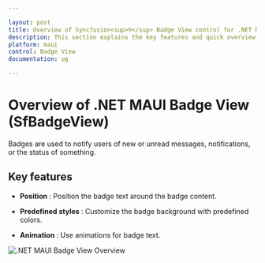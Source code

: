 ```yaml
---

layout: post
title: Overview of Syncfusion<sup>®</sup> Badge View control for .NET MAUI
description: This section explains the key features and quick overview about Syncfusion<sup>®</sup> Badge view control for .NET MAUI
platform: maui
control: Badge View
documentation: ug

---
```


# Overview of .NET MAUI Badge View (SfBadgeView)

Badges are used to notify users of new or unread messages, notifications, or the status of something.

## Key features

* **Position** : Position the badge text around the badge content.

* **Predefined styles** : Customize the badge background with predefined colors.

* **Animation** : Use animations for badge text.

![.NET MAUI Badge View Overview](overview_images/net_maui_badge_view_overview.png)